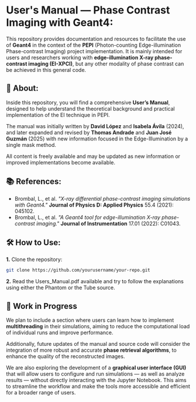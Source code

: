 # User's Manual — Phase Contrast Imaging with Geant4:

This repository provides documentation and resources to facilitate the use of **Geant4** in the context of the **PEPI** (Photon-counting Edge-illumination Phase-contrast Imaging) project implementation. It is mainly intended for users and researchers working with **edge-illumination X-ray phase-contrast imaging (EI-XPCI)**, but any other modality of phase contrast can be achieved in this general code.

## 📖 About:

Inside this repository, you will find a comprehensive **User’s Manual**, designed to help understand the theoretical background and practical implementation of the EI technique in PEPI.

The manual was initially written by **David López** and **Isabela Ávila** (2024), and later expanded and revised by **Thomas Andrade** and **Juan José Guzmán** (2025) with new information focused in the Edge-Illumination by a single mask method.

All content is freely available and may be updated as new information or improved implementations become available.

## 📚 References:

- Brombal, L., et al. _"X-ray differential phase-contrast imaging simulations with Geant4."_ **Journal of Physics D: Applied Physics** 55.4 (2021): 045102.  
- Brombal, L., et al. _"A Geant4 tool for edge-illumination X-ray phase-contrast imaging."_ **Journal of Instrumentation** 17.01 (2022): C01043.

## 🛠️ How to Use:

**1.** Clone the repository:
   ```bash
   git clone https://github.com/yourusername/your-repo.git
   ```
**2.** Read the Users_Manual.pdf available and try to follow the explanations using either the Phantom or the Tube source.

## 🚧 Work in Progress

We plan to include a section where users can learn how to implement **multithreading** in their simulations, aiming to reduce the computational load of individual runs and improve performance.

Additionally, future updates of the manual and source code will consider the integration of more robust and accurate **phase retrieval algorithms**, to enhance the quality of the reconstructed images.

We are also exploring the development of a **graphical user interface (GUI)** that will allow users to configure and run simulations — as well as analyze results — without directly interacting with the Jupyter Notebook. This aims to streamline the workflow and make the tools more accessible and efficient for a broader range of users.

